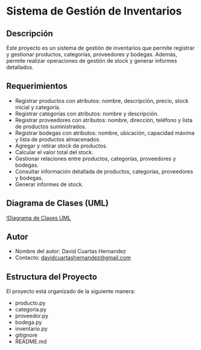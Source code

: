 # Sistema de Gestión de Inventarios

## Descripción
Este proyecto es un sistema de gestión de inventarios que permite registrar y gestionar productos, categorías, proveedores y bodegas. Además, permite realizar operaciones de gestión de stock y generar informes detallados.

## Requerimientos
- Registrar productos con atributos: nombre, descripción, precio, stock inicial y categoría.
- Registrar categorías con atributos: nombre y descripción.
- Registrar proveedores con atributos: nombre, dirección, teléfono y lista de productos suministrados.
- Registrar bodegas con atributos: nombre, ubicación, capacidad máxima y lista de productos almacenados.
- Agregar y retirar stock de productos.
- Calcular el valor total del stock.
- Gestionar relaciones entre productos, categorías, proveedores y bodegas.
- Consultar información detallada de productos, categorías, proveedores y bodegas.
- Generar informes de stock.

## Diagrama de Clases (UML)
[!Diagrama de Clases UML](https://drive.google.com/file/d/1hsTukLf_f87ar18Yxto-MdzcODhQwAFs/view?usp=sharing)

## Autor
- Nombre del autor: David Cuartas Hernandez
- Contacto: davidcuartashernandez@gmail.com

## Estructura del Proyecto
El proyecto está organizado de la siguiente manera:
- producto.py
- categoria.py
- proveedor.py
- bodega.py
- inventario.py
- gitignore
- README.md
